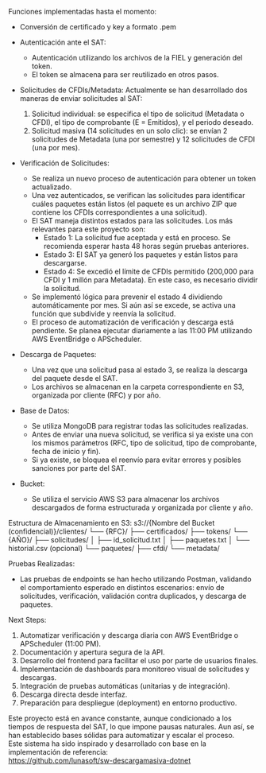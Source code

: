 Funciones implementadas hasta el momento:

- Conversión de certificado y key a formato .pem
- Autenticación ante el SAT:
	* Autenticación utilizando los archivos de la FIEL y generación del token.
	* El token se almacena para ser reutilizado en otros pasos.

- Solicitudes de CFDIs/Metadata:
	Actualmente se han desarrollado dos maneras de enviar solicitudes al SAT:
	1. Solicitud individual: se especifica el tipo de solicitud (Metadata o CFDI), el tipo de comprobante (E = Emitidos), y el periodo deseado.
	2. Solicitud masiva (14 solicitudes en un solo clic): se envían 2 solicitudes de Metadata (una por semestre) y 12 solicitudes de CFDI (una por mes).

- Verificación de Solicitudes:
	* Se realiza un nuevo proceso de autenticación para obtener un token actualizado.
	* Una vez autenticados, se verifican las solicitudes para identificar cuáles paquetes están listos (el paquete es un archivo ZIP que contiene los CFDIs correspondientes a una solicitud).
	* El SAT maneja distintos estados para las solicitudes. Los más relevantes para este proyecto son:
		- Estado 1: La solicitud fue aceptada y está en proceso. Se recomienda esperar hasta 48 horas según pruebas anteriores.
		- Estado 3: El SAT ya generó los paquetes y están listos para descargarse.
		- Estado 4: Se excedió el límite de CFDIs permitido (200,000 para CFDI y 1 millón para Metadata). En este caso, es necesario dividir la solicitud.
	* Se implementó lógica para prevenir el estado 4 dividiendo automáticamente por mes. Si aún así se excede, se activa una función que subdivide y reenvía la solicitud.
	* El proceso de automatización de verificación y descarga está pendiente. Se planea ejecutar diariamente a las 11:00 PM utilizando AWS EventBridge o APScheduler.

- Descarga de Paquetes:
	* Una vez que una solicitud pasa al estado 3, se realiza la descarga del paquete desde el SAT.
	* Los archivos se almacenan en la carpeta correspondiente en S3, organizada por cliente (RFC) y por año.

- Base de Datos:
	* Se utiliza MongoDB para registrar todas las solicitudes realizadas.
	* Antes de enviar una nueva solicitud, se verifica si ya existe una con los mismos parámetros (RFC, tipo de solicitud, tipo de comprobante, fecha de inicio y fin).
	* Si ya existe, se bloquea el reenvío para evitar errores y posibles sanciones por parte del SAT.

- Bucket:
	* Se utiliza el servicio AWS S3 para almacenar los archivos descargados de forma estructurada y organizada por cliente y año.

Estructura de Almacenamiento en S3:
s3://{Nombre del Bucket (confidencial)}/clientes/
  └── {RFC}/
       ├── certificados/
       ├── tokens/
       └── {AÑO}/
            ├── solicitudes/
            │    ├── id_solicitud.txt
            │    ├── paquetes.txt
            │    └── historial.csv (opcional)
            └── paquetes/
                 ├── cfdi/
                 └── metadata/

Pruebas Realizadas:
- Las pruebas de endpoints se han hecho utilizando Postman, validando el comportamiento esperado en distintos escenarios: envío de solicitudes, verificación, validación contra duplicados, y descarga de paquetes.


Next Steps:
1. Automatizar verificación y descarga diaria con AWS EventBridge o APScheduler (11:00 PM).
2. Documentación y apertura segura de la API.
3. Desarrollo del frontend para facilitar el uso por parte de usuarios finales.
4. Implementación de dashboards para monitoreo visual de solicitudes y descargas.
5. Integración de pruebas automáticas (unitarias y de integración).
6. Descarga directa desde interfaz.
7. Preparación para despliegue (deployment) en entorno productivo.

Este proyecto está en avance constante, aunque condicionado a los tiempos de respuesta del SAT, lo que impone pausas naturales. Aun así, se han establecido bases sólidas para automatizar y escalar el proceso.  
Este sistema ha sido inspirado y desarrollado con base en la implementación de referencia:  
https://github.com/lunasoft/sw-descargamasiva-dotnet
